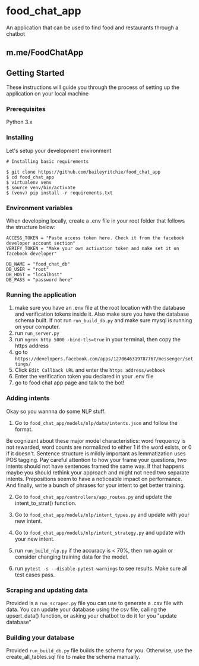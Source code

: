 # food_chat_app
An application that can be used to find food and restaurants through a chatbot

## m.me/FoodChatApp


## Getting Started

These instructions will guide you through the process of setting up the application on your local machine

### Prerequisites

Python 3.x


### Installing

Let's setup your development environment


```
# Installing basic requirements

$ git clone https://github.com/baileyritchie/food_chat_app
$ cd food_chat_app
$ virtualenv venv
$ source venv/bin/activate
$ (venv) pip install -r requirements.txt
```

### Environment variables

When developing locally, create a .env file in your root folder that follows the structure below:
```
ACCESS_TOKEN = "Paste access token here. Check it from the facebook developer account section"
VERIFY_TOKEN = "Make your own activation token and make set it on facebook developer"

DB_NAME = "food_chat_db"
DB_USER = "root"
DB_HOST = "localhost"
DB_PASS = "password here"
```


### Running the application
1. make sure you have an .env file at the root location with the database and verification tokens inside it. Also make sure you have the database schema built. If not run ```run_build_db.py``` and make sure mysql is running on your computer.
2. run ```run_server.py``` 
3. run ```ngrok http 5000 -bind-tls=true``` in your terminal, then copy the https address
4. go to ```https://developers.facebook.com/apps/1270646319787767/messenger/settings/```
5. Click ```Edit Callback URL``` and enter the ```https address/webhook```
6. Enter the verification token you declared in your .env file
7. go to food chat app page and talk to the bot!


### Adding intents
Okay so you wannna do some NLP stuff. 

1. Go to ```food_chat_app/models/nlp/data/intents.json``` and follow the format. 

Be cognizant about these major model characteristics: word frequency is not rewarded, word counts are normalized to either 1 if the word exists, or 0 if it doesn't. Sentence structure is mildly important as lemmatization uses POS tagging. Pay careful attention to how your frame your questions, two intents should not have sentences framed the same way. If that happens maybe you should rethink your approach and might not need two separate intents. Prepositions seem to have a noticeable impact on performance. And finally, write a bunch of phrases for your intent to get better training.

2. Go to ```food_chat_app/controllers/app_routes.py``` and update the intent_to_strat() function.

3. Go to ```food_chat_app/models/nlp/intent_types.py``` and update with your new intent. 

4. Go to ```food_chat_app/models/nlp/intent_strategy.py``` and update with your new intent. 

5. run ```run_build_nlp.py``` if the accuracy is < 70%, then run again or consider changing training data for the model.

6. run ```pytest -s --disable-pytest-warnings``` to see results. Make sure all test cases pass.

### Scraping and updating data
Provided is a ```run_scraper.py``` file you can use to generate a .csv file with data. You can update your database using the csv file, calling the upsert_data() function, or asking your chatbot to do it for you "update database"

### Building your database
Provided ```run_build_db.py``` file builds the schema for you. Otherwise, use the create_all_tables.sql file to make the schema manually.
